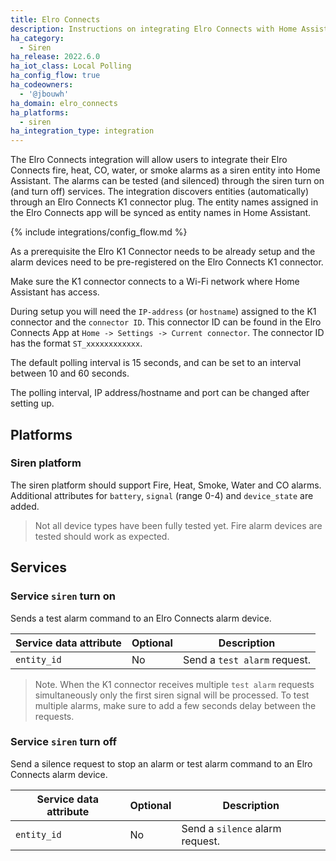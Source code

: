 ```yaml
---
title: Elro Connects
description: Instructions on integrating Elro Connects with Home Assistant.
ha_category:
  - Siren
ha_release: 2022.6.0
ha_iot_class: Local Polling
ha_config_flow: true
ha_codeowners:
  - '@jbouwh'
ha_domain: elro_connects
ha_platforms:
  - siren
ha_integration_type: integration
---
```


The Elro Connects integration will allow users to integrate their Elro Connects fire, heat, CO, water, or smoke alarms as a siren entity into Home Assistant. The alarms can be tested (and silenced) through the siren turn on (and turn off) services. The integration discovers entities (automatically) through an Elro Connects K1 connector plug. The entity names assigned in the Elro Connects app will be synced as entity names in Home Assistant.

{% include integrations/config_flow.md %}

As a prerequisite the Elro K1 Connector needs to be already setup and the alarm devices need to be pre-registered on the Elro Connects K1 connector.

Make sure the K1 connector connects to a Wi-Fi network where Home Assistant has access.

During setup you will need the `IP-address` (or `hostname`) assigned to the K1 connector and the `connector ID`. This connector ID can be found in the Elro Connects App at `Home -> Settings -> Current connector`. The connector ID has the format `ST_xxxxxxxxxxxx`.

The default polling interval is 15 seconds, and can be set to an interval between 10 and 60 seconds.

The polling interval, IP address/hostname and port can be changed after setting up.

## Platforms

### Siren platform

The siren platform should support Fire, Heat, Smoke, Water and CO alarms.
Additional attributes for `battery`, `signal` (range 0-4) and `device_state` are added.

> Not all device types have been fully tested yet. Fire alarm devices are tested should work as expected.

## Services

### Service `siren` turn on

Sends a test alarm command to an Elro Connects alarm device.

| Service data attribute | Optional | Description |
| ---------------------- | -------- | ----------- |
| `entity_id` | No | Send a `test alarm` request.  |

> Note. When the K1 connector receives multiple `test alarm` requests simultaneously only the first siren signal will be processed. To test multiple alarms, make sure to add a few seconds delay between the requests.

### Service `siren` turn off

Send a silence request to stop an alarm or test alarm command to an Elro Connects alarm device.

| Service data attribute | Optional | Description |
| ---------------------- | -------- | ----------- |
| `entity_id` | No | Send a `silence` alarm request.  |
